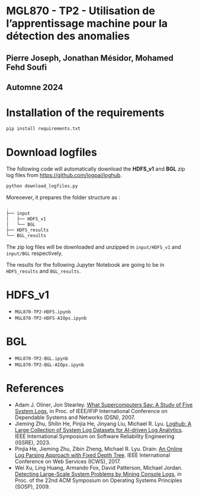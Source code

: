 # MGL870 - TP2 - Utilisation de l’apprentissage machine pour la détection des anomalies
## Pierre Joseph, Jonathan Mésidor, Mohamed Fehd Soufi
## Automne 2024


# Installation of the requirements
```bash
pip install requirements.txt
```

# Download logfiles
The following code will automatically download the **HDFS_v1** and **BGL** zip log files from https://github.com/logpai/loghub.
```bash
python download_logfiles.py
```
Moreoever, it prepares the folder structure as :
```bash
.
├── input
│   ├── HDFS_v1
│   └── BGL
├── HDFS_results
└── BGL_results
```
The zip log files will be downloaded and unzipped in `input/HDFS_v1` and `input/BGL` respectively.

The results for the following Jupyter Notebook are going to be in `HDFS_results` and `BGL_results`.


# HDFS_v1
+ `MGL870-TP2-HDFS.ipynb`
+ `MGL870-TP2-HDFS-AIOps.ipynb`


# BGL
+ `MGL870-TP2-BGL.ipynb`
+ `MGL870-TP2-BGL-AIOps.ipynb`
  

# References
+ Adam J. Oliner, Jon Stearley. [What Supercomputers Say: A Study of Five System Logs](https://ieeexplore.ieee.org/document/4273008), in Proc. of IEEE/IFIP International Conference on Dependable Systems and Networks (DSN), 2007.
+ Jieming Zhu, Shilin He, Pinjia He, Jinyang Liu, Michael R. Lyu. [Loghub: A Large Collection of System Log Datasets for AI-driven Log Analytics](https://arxiv.org/abs/2008.06448). IEEE International Symposium on Software Reliability Engineering (ISSRE), 2023.
+ Pinjia He, Jieming Zhu, Zibin Zheng, Michael R. Lyu. Drain: [An Online Log Parsing Approach with Fixed Depth Tree](https://ieeexplore.ieee.org/document/8029742/). IEEE International Conference on Web Services (ICWS), 2017.
+ Wei Xu, Ling Huang, Armando Fox, David Patterson, Michael Jordan. [Detecting Large-Scale System Problems by Mining Console Logs](https://people.eecs.berkeley.edu/~jordan/papers/xu-etal-sosp09.pdf), in Proc. of the 22nd ACM Symposium on Operating Systems Principles (SOSP), 2009.